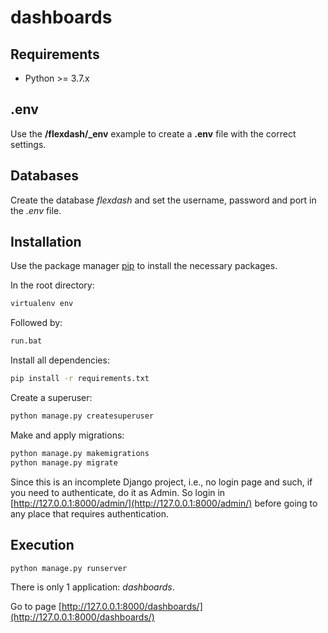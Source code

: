 # dashboards

## Requirements

* Python >= 3.7.x

## .env

Use the **/flexdash/_env** example to create a **.env** file with the correct settings.


## Databases

Create the database *flexdash* and set the username, password and port in the *.env* file.


## Installation

Use the package manager [pip](https://pip.pypa.io/en/stable/) to install the necessary packages.

In the root directory:

```bash
virtualenv env
```

Followed by:

```bash
run.bat
```

Install all dependencies:

```bash
pip install -r requirements.txt
```

Create a superuser:
```bash
python manage.py createsuperuser
```

Make and apply migrations:
```bash
python manage.py makemigrations
python manage.py migrate
```

Since this is an incomplete Django project, i.e., no login page and such, if you need to authenticate,
do it as Admin. So login in [http://127.0.0.1:8000/admin/](http://127.0.0.1:8000/admin/) before going to any place
that requires authentication.


## Execution

```bash
python manage.py runserver
```

There is only 1 application: *dashboards*.

Go to page [http://127.0.0.1:8000/dashboards/](http://127.0.0.1:8000/dashboards/)

